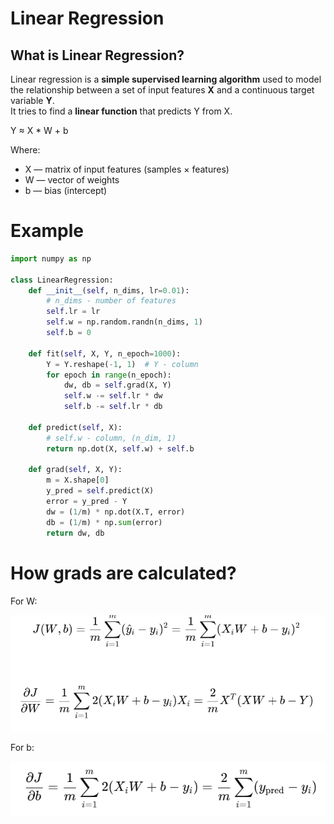 # Linear Regression

## What is Linear Regression?

Linear regression is a **simple supervised learning algorithm** used to model the relationship between a set of input features **X** and a continuous target variable **Y**.  
It tries to find a **linear function** that predicts Y from X.

Y ≈ X * W + b

Where:
- X — matrix of input features (samples × features)
- W — vector of weights
- b — bias (intercept)

# Example 

```python
import numpy as np

class LinearRegression:
    def __init__(self, n_dims, lr=0.01):
        # n_dims - number of features 
        self.lr = lr
        self.w = np.random.randn(n_dims, 1)
        self.b = 0

    def fit(self, X, Y, n_epoch=1000):
        Y = Y.reshape(-1, 1)  # Y - column
        for epoch in range(n_epoch):
            dw, db = self.grad(X, Y)
            self.w -= self.lr * dw
            self.b -= self.lr * db

    def predict(self, X):
        # self.w - column, (n_dim, 1)
        return np.dot(X, self.w) + self.b

    def grad(self, X, Y):
        m = X.shape[0]
        y_pred = self.predict(X)
        error = y_pred - Y
        dw = (1/m) * np.dot(X.T, error)
        db = (1/m) * np.sum(error)
        return dw, db
```

# How grads are calculated? 

For W:

![](../resources/w_grads.png)

For b:

![](../resources/b_grads.png)